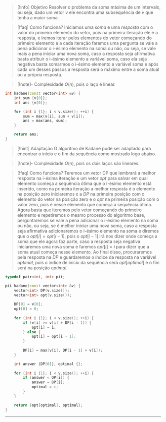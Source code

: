 > [!info] Objetivo
> Resolver o problema da soma máxima de um intervalo, ou seja, dado um vetor $v$ ele encontra uma subsequência de $v$ que tenha a maior soma.

> [!faq] Como funciona?
> Iníciamos uma $soma$ e uma $resposta$ com o valor do primeiro elemento do vetor, pois na primeira iteração ele é a resposta, e iremos iterar pelos elementos do vetor começando do primeiro elemento e a cada iteração faremos uma pergunta se vale a pena adicionar o i-ésimo elemento na soma ou não, ou seja, se vale mais a pena iniciar uma nova soma, caso a resposta seja afirmativa basta atribuir o i-ésimo elemento a variável soma, caso ela seja negativa basta somarmos o i-ésimo elemento a variável soma e após cada um desses passos a resposta será o máximo entre a soma atual ou a própria resposta.

> [!note]- Complexidade
> $O(n)$, pois o laço é linear.

```cpp
int kadane(const vector<int> &v) {
    int sum {v[0]};
    int ans {v[0]};

    for (int i {1}; i < v.size(); ++i) {
        sum = max(v[i], sum + v[i]);
        ans = max(ans, sum);
    }

    return ans;
}
```

> [!hint] Adaptação
> O algoritmo de Kadane pode ser adaptado para encontrar o início e o fim da sequência como mostrado logo abaixo.

> [!note]- Complexidade
> $O(n)$, pois os dois laços são lineares.

> [!faq] Como funciona?
> Teremos um vetor DP que lembrará a melhor resposta na i-ésima iteração e um vetor $opt$ para salvar em qual elemento começa a sequência ótima que o i-ésimo elemento está inserido, como na primeira iteração a melhor resposta é o elemento na posição zero iniciaremos o a $DP$ na primeira posição com o elemento do vetor na posição zero e o $opt$ na primeira posição com o valor zero, pois é nesse elemento que começa a sequência ótima. Agora basta que iteremos pelo vetor começando do primeiro elemento e repetiremos o mesmo processo do algoritmo base, perguntaremos se vale a pena adicionar o i-ésimo elemento na soma ou não, ou seja, se é melhor iniciar uma nova soma, caso a resposta seja afirmativa adicionaremos o i-ésimo elemento na soma e diremos que o $opt[i] = opt[i - 1]$, pois o $opt[i - 1]$ irá nos dizer onde começa a soma que ele agora faz parte, caso a resposta seja negativa iniciaremos uma nova soma e faremos $opt[i] = i$ para dizer que a soma atual começa nesse elemento. Ao final disso, procuraremos pela resposta na $DP$ e guardaremos o índice da resposta na variável $optimal$, pois o índice de início da sequência será $opt[optimal]$ e o fim será na posição $optimal$.

```cpp
typedef pair<int, int> pii;

pii kadane(const vector<int> &v) {
	vector<int> DP(v.size());
	vector<int> opt(v.size());
	
    DP[0] = v[0];
    opt[0] = 0;
    
    for (int i {1}; i < v.size(); ++i) {
        if (v[i] >= v[i] + DP[i - 1]) {
            opt[i] = i;
        } else {
            opt[i] = opt[i - 1];
        }
    
        DP[i] = max(v[i], DP[i - 1] + v[i]);
    }

    int answer {DP[0]}, optimal {};
    
    for (int i {1}; i < v.size(); ++i) {
        if (answer < DP[i]) {
            answer = DP[i];
            optimal = i;
        }
    }

    return {opt[optimal], optimal};
}
```

---